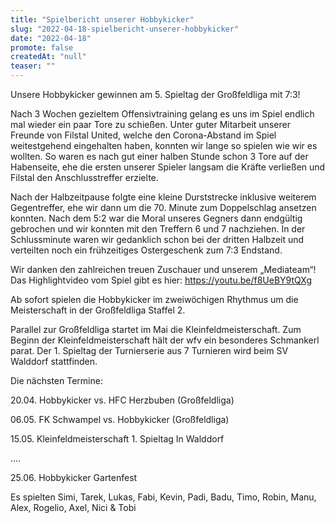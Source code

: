 ```yaml
---
title: "Spielbericht unserer Hobbykicker"
slug: "2022-04-18-spielbericht-unserer-hobbykicker"
date: "2022-04-18"
promote: false
createdAt: "null"
teaser: ""
---
```

Unsere Hobbykicker gewinnen am 5. Spieltag der Großfeldliga mit 7:3!

Nach 3 Wochen gezieltem Offensivtraining gelang es uns im Spiel endlich mal wieder ein paar Tore zu schießen. Unter guter Mitarbeit unserer Freunde von Filstal United, welche den Corona-Abstand im Spiel weitestgehend eingehalten haben, konnten wir lange so spielen wie wir es wollten. So waren es nach gut einer halben Stunde schon 3 Tore auf der Habenseite, ehe die ersten unserer Spieler langsam die Kräfte verließen und Filstal den Anschlusstreffer erzielte.

Nach der Halbzeitpause folgte eine kleine Durststrecke inklusive weiterem Gegentreffer, ehe wir dann um die 70. Minute zum Doppelschlag ansetzen konnten. Nach dem 5:2 war die Moral unseres Gegners dann endgültig gebrochen und wir konnten mit den Treffern 6 und 7 nachziehen. In der Schlussminute waren wir gedanklich schon bei der dritten Halbzeit und verteilten noch ein frühzeitiges Ostergeschenk zum 7:3 Endstand.



Wir danken den zahlreichen treuen Zuschauer und unserem „Mediateam“! Das Highlightvideo vom Spiel gibt es hier: <a href="https://youtu.be/f8UeBY9tQXg">https://youtu.be/f8UeBY9tQXg</a>



Ab sofort spielen die Hobbykicker im zweiwöchigen Rhythmus um die Meisterschaft in der Großfeldliga Staffel 2.

Parallel zur Großfeldliga startet im Mai die Kleinfeldmeisterschaft. Zum Beginn der Kleinfeldmeisterschaft hält der wfv ein besonderes Schmankerl parat. Der 1. Spieltag der Turnierserie aus 7 Turnieren wird beim SV Walddorf stattfinden.



Die nächsten Termine:

20.04. Hobbykicker vs. HFC Herzbuben (Großfeldliga)

06.05. FK Schwampel vs. Hobbykicker (Großfeldliga)

15.05. Kleinfeldmeisterschaft 1. Spieltag In Walddorf

….

25.06. Hobbykicker Gartenfest



Es spielten Simi, Tarek, Lukas, Fabi, Kevin, Padi, Badu, Timo, Robin, Manu, Alex, Rogelio, Axel, Nici &amp; Tobi




